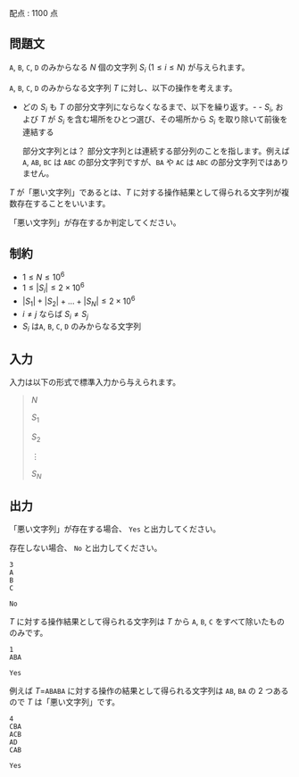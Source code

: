 配点 : $1100$ 点

## 問題文

`A`, `B`, `C`, `D` のみからなる $N$ 個の文字列 $S_i\ (1\le i \le N)$ が与えられます。

`A`, `B`, `C`, `D` のみからなる文字列 $T$ に対し、以下の操作を考えます。

- どの $S_i$ も $T$ の部分文字列にならなくなるまで、以下を繰り返す。-   - $S_i,$ および $T$ が $S_i$ を含む場所をひとつ選び、その場所から $S_i$ を取り除いて前後を連結する

  部分文字列とは？
部分文字列とは連続する部分列のことを指します。例えば `A`, `AB`, `BC` は `ABC` の部分文字列ですが、`BA` や `AC` は `ABC` の部分文字列ではありません。

$T$ が「悪い文字列」であるとは、$T$ に対する操作結果として得られる文字列が複数存在することをいいます。

「悪い文字列」が存在するか判定してください。

## 制約

- $1 \leq N \leq 10^6$
- $1 \leq |S_i| \leq 2 \times 10^6$
- $|S_1|+|S_2|+\dots +|S_N| \leq 2 \times 10^6$
- $i\neq j$ ならば $S_i \neq S_j$
- $S_i$ は`A`, `B`, `C`, `D` のみからなる文字列

## 入力

入力は以下の形式で標準入力から与えられます。

> $N$
> 
> $S_1$
> 
> $S_2$
> 
> $\vdots$
> 
> $S_N$

## 出力

「悪い文字列」が存在する場合、 `Yes` と出力してください。

存在しない場合、 `No` と出力してください。

```input1
3
A
B
C
```

```output1
No
```

$T$ に対する操作結果として得られる文字列は $T$ から `A`, `B`, `C` をすべて除いたもののみです。

```input2
1
ABA
```

```output2
Yes
```

例えば $T=$`ABABA` に対する操作の結果として得られる文字列は `AB`, `BA` の $2$ つあるので $T$ は「悪い文字列」です。

```input3
4
CBA
ACB
AD
CAB
```

```output3
Yes
```